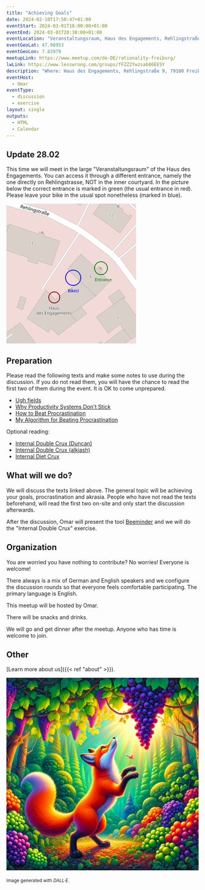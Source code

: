 ```yaml
---
title: "Achieving Goals"
date: 2024-02-10T17:50:47+01:00
eventStart: 2024-03-01T18:00:00+01:00
eventEnd: 2024-03-01T20:30:00+01:00
eventLocation: "Veranstaltungsraum, Haus des Engagements, Rehlingstraße 9, 79100 Freiburg"
eventGeoLat: 47.98953
eventGeoLon: 7.83979
meetupLink: https://www.meetup.com/de-DE/rationality-freiburg/
lwLink: https://www.lesswrong.com/groups/fFZZ2Ywzsab86EESY
description: "Where: Haus des Engagements, Rehlingstraße 9, 79100 Freiburg. When: Friday, March 1st 2024 at 18:00 hours CET."
eventHost:
  - Omar
eventType:
  - discussion
  - exercise
layout: single
outputs:
  - HTML
  - Calendar
---
```


## Update 28.02

This time we will meet in the large "Veranstaltungsraum" of the Haus des
Engagements. You can access it through a different entrance, namely the one
directly on Rehlingstrasse, NOT in the inner courtyard. In the picture below
the correct entrance is marked in green (the usual entrance in red). Please
leave your bike in the usual spot nonetheless (marked in blue).

![Entrance HdE](hde-entrance.png "Entrance HdE")


## Preparation

Please read the following texts and make some notes to use during the
discussion. If you do not read them, you will have the chance to read the first
two of them during the event. It is OK to come unprepared.

* [Ugh fields](https://www.lesswrong.com/posts/EFQ3F6kmt4WHXRqik/ugh-fields)
* [Why Productivity Systems Don't Stick](https://www.lesswrong.com/posts/ga8g4RbKc6DmqEBwD/why-productivity-systems-don-t-stick)
* [How to Beat Procrastination](https://www.lesswrong.com/posts/RWo4LwFzpHNQCTcYt/how-to-beat-procrastination)
* [My Algorithm for Beating Procrastination](https://www.lesswrong.com/posts/Ty2tjPwv8uyPK9vrz/my-algorithm-for-beating-procrastination)

Optional reading:

* [Internal Double Crux (Duncan)](https://www.lesswrong.com/posts/x2KrcscqgKDk6pMeD/internal-double-crux-1)
* [Internal Double Crux (alkjash)](https://www.lesswrong.com/posts/mQmx4kQQtHeBip9ZC/internal-double-crux)
* [Internal Diet Crux](https://www.lesswrong.com/posts/cvzzyKEZg4LRmvooq/internal-diet-crux)


## What will we do?

We will discuss the texts linked above. The general topic will be achieving
your goals, procrastination and akrasia. People who have not read the texts
beforehand, will read the first two on-site and only start the discussion
afterwards.

After the discussion, Omar will present the tool
[Beeminder](https://www.beeminder.com/) and we will do the "Internal Double
Crux" exercise.


## Organization

You are worried you have nothing to contribute? No worries! Everyone is
welcome!

There always is a mix of German and English speakers and we configure the
discussion rounds so that everyone feels comfortable participating. The primary
language is English.

This meetup will be hosted by Omar.

There will be snacks and drinks.

We will go and get dinner after the meetup. Anyone who has time is welcome to
join.


## Other

[Learn more about us]({{< ref "about" >}}).

![A fox reaching for grapes](cover.png "A fox reaching for grapes")

<small>Image generated with _DALL·E_.</small>
